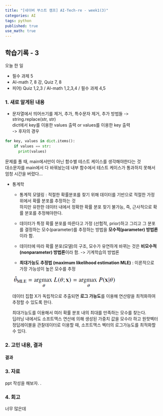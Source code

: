 ```yaml
---
title: "[네이버 부스트 캠프] AI-Tech-re - week1(3)"
categories: AI
tags: python
published: true
use_math: true
---
```


## 학습기록 - 3

오늘 한 일

- 필수 과제 5
- AI-math 7, 8 강, Quiz 7, 8
- 피어) Quiz 1,2,3 / AI-math 1,2,3,4 / 필수 과제 4,5

### 1. 새로 알게된 내용

  - 문자열에서 띄어쓰기를 제거, 추가, 특수문자 제거, 추가 방법들 -> string.replace(str, str)  
  dict에서 key를 이용한 values 출력 or values를 이용한 key 출력  
  -> 후자의 경우  

  ```python
  for key, values in dict.items():
      if values == str:
        print(values)
  ```

  문제를 풀 때, main에서만이 아닌 함수별 테스트 케이스를 생각해야한다는 것  
  대소문자를 main에서 다 바꿔놨는데 내부 함수에서 테스트 케이스가 통과하지 못해서  
  엄청 시간을 버렸다...
  
  - 통계학  
    - 통계적 모델링 : 적절한 확률분포를 찾기 위해 데이터를 기반으로 적절한 가정 위에서 확률 분포를 추정하는 것  
    하지만 유한한 데이터 내에서 정확한 확률 분포 찾기 불가능, 즉, 근사적으로 확률 분포를 추정해야한다.  

    - 데이터가 특정 확률 분포를 따른다고 가정 (선험적, prior)하고 그리고 그 분포를 결정하는 모수(parameter)를 추정하는 방법을 **모수적(parameter) 방법론**이라 함.

    - 데이터에 따라 확률 분포(모델)의 구조, 모수가 유연하게 바뀌는 것은 **비모수적(nonparameter) 방법론**이라 함. -> 기계학습의 방법론

    - **최대가능도 추정법 (maximum likelihood estimation MLE)** : 이론적으로 가장 가능성이 높은 모수를 추정  
    
    ![s1](/assets/images/AI-Images/img3.PNG)
    
    데이터 집합 X가 독립적으로 추출되면 **로그 가능도**를 이용해 연산량을 최적화하여 추정할 수 있도록 한다.  

    최대가능도를 이용해서 여러 확률 분포 내의 최대를 만족하는 모수를 찾는다.  
    딥러닝 내에서도 소프트맥스 연산에 의해 생성된 가중치 값을 모수라 하고 원핫벡터 정답레이블을 관찰데이터로 이용할 때, 소프트맥스 벡터의 로그가능도를 최적화할 수 있다.



### 2. 고민 내용, 결과



#### 결과  


### 3. 자료

  ppt 작성을 해보자. .  

### 4. 회고

  너무 많은데
